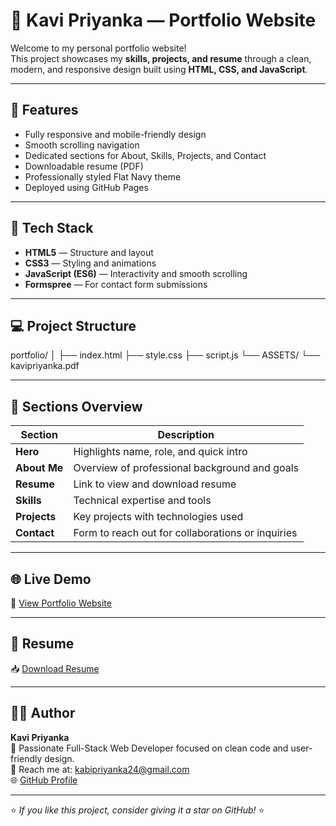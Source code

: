 # 💼 Kavi Priyanka — Portfolio Website

Welcome to my personal portfolio website!  
This project showcases my **skills, projects, and resume** through a clean, modern, and responsive design built using **HTML, CSS, and JavaScript**.

---

## 🚀 Features

- Fully responsive and mobile-friendly design  
- Smooth scrolling navigation  
- Dedicated sections for About, Skills, Projects, and Contact  
- Downloadable resume (PDF)  
- Professionally styled Flat Navy theme  
- Deployed using GitHub Pages

---

## 🧠 Tech Stack

- **HTML5** — Structure and layout  
- **CSS3** — Styling and animations  
- **JavaScript (ES6)** — Interactivity and smooth scrolling  
- **Formspree** — For contact form submissions

---

## 💻 Project Structure

portfolio/
│
├── index.html
├── style.css
├── script.js
└── ASSETS/
└── kavipriyanka.pdf

---

## 📂 Sections Overview

| Section | Description |
|----------|--------------|
| **Hero** | Highlights name, role, and quick intro |
| **About Me** | Overview of professional background and goals |
| **Resume** | Link to view and download resume |
| **Skills** | Technical expertise and tools |
| **Projects** | Key projects with technologies used |
| **Contact** | Form to reach out for collaborations or inquiries |

---

## 🌐 Live Demo

🔗 [View Portfolio Website](kavipriyanka24.github.io/PORTFOLIO/)

---

## 📄 Resume

📥 [Download Resume](./ASSETS/kavipriyanka.pdf)

---

## 🧑‍💻 Author

**Kavi Priyanka**  
💼 Passionate Full-Stack Web Developer focused on clean code and user-friendly design.  
📧 Reach me at: [kabipriyanka24@gmail.com](mailto:kavipriyanka24@gmail.com)  
🌐 [GitHub Profile](https://github.com/kavipriyanka24)

---

⭐ *If you like this project, consider giving it a star on GitHub!* ⭐
